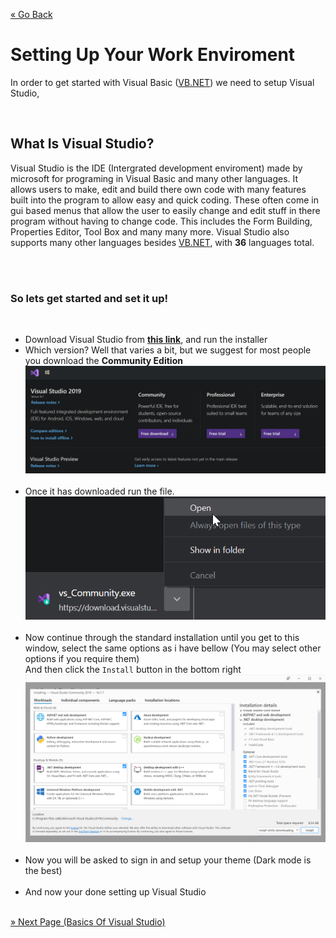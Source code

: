 [« Go Back](\vb.net "Go Back")
<br/>

# Setting Up Your Work Enviroment

In order to get started with Visual Basic \([VB.NET](https://docs.microsoft.com/en-us/dotnet/visual-basic/)\) we need to setup Visual Studio,

<br/>

## What Is Visual Studio?

Visual Studio is the IDE (Intergrated development enviroment) made by microsoft for programing in Visual Basic and many other languages. It allows users to make, edit and build there own code with many features built into the program to allow easy and quick coding. These often come in gui based menus that allow the user to easily change and edit stuff in there program without having to change code. This includes the Form Building, Properties Editor, Tool Box and many many more. Visual Studio also supports many other languages besides [VB.NET](https://docs.microsoft.com/en-us/dotnet/visual-basic/), with **36** languages total.

<br/>
<br/>

### So lets get started and set it up!

<br/>

-   Download Visual Studio from [**this link**](https://visualstudio.com/downloads/), and run the installer
    <br/>
-   Which version? Well that varies a bit, but we suggest for most people you download the **Community Edition**
    <br/>
    ![Visual Studio Downloads](downloads.png)
    <br/>
    <br/>
-   Once it has downloaded run the file.
    <br/>
    ![Run the installer](run.png)
    <br/>
    <br/>
-   Now continue through the standard installation until you get to this window, select the same options as i have bellow \(You may select other options if you require them\)
    <br/>
    And then click the `Install` button in the bottom right
    ![Run the installer](install-options.png)
    <br/>
    <br/>
-   Now you will be asked to sign in and setup your theme (Dark mode is the best)
    <br/>
    <br/>
-   And now your done setting up Visual Studio
    <br/>
    <br/>

[» Next Page (Basics Of Visual Studio)](\vb.net\basics-of-visual-studio "Next Page")
